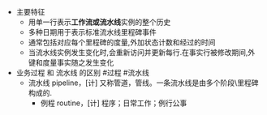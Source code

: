 - 主要特征
	- 用单一行表示**工作流或流水线**实例的整个历史
	- 多种日期用于表示标准流水线里程碑事件
	- 通常包括对应每个里程碑的度量,外加状态计数和经过的时间
	- 当流水线实例发生变化时,会重新访问并更新每行.在事实行被修改期间,外键和度量事实随之发生变化
- 业务过程 和 流水线 的区别 #过程 #流水线
	- 流水线 pipeline，[计] 又称管道，管线。一条流水线是由多个阶段\里程碑构成的.
		- 例程 routine，[计] 程序；日常工作；例行公事